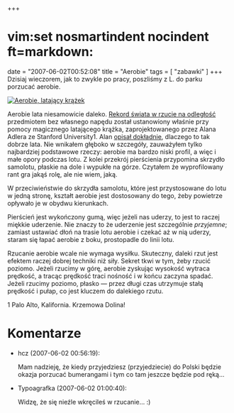 +++
# vim:set nosmartindent nocindent ft=markdown:
date = "2007-06-02T00:52:08"
title = "Aerobie"
tags = [ "zabawki" ]
+++
Dzisiaj wieczorem, jak to zwykle po pracy, poszliśmy z L. do parku porzucać
aerobie.

[![Aerobie, latający krążek](http://media.blizinski.pl/images/blog/aerobie-400px.jpg)](http://sklep.aerobie.com.pl/)

Aerobie lata niesamowicie daleko. [Rekord świata w rzucie na
odległość](http://www.aerobie.com/QuarterMileThrow.htm) przedmiotem bez własnego
napędu został ustanowiony właśnie przy pomocy magicznego latającego krążka,
zaprojektowanego przez Alana Adlera ze Stanford University1. Alan [opisał
dokładnie](http://aerobie.com/Products/Details/RingScientificPaper.htm),
dlaczego to tak dobrze lata. Nie wnikałem głęboko w szczegóły, zauważyłem tylko
najbardziej podstawowe rzeczy: aerobie ma bardzo niski profil, a więc i małe
opory podczas lotu. Z kolei przekrój pierścienia przypomina skrzydło samolotu,
płaskie na dole i wypukłe na górze. Czytałem że wyprofilowany rant gra jakąś
rolę, ale nie wiem, jaką.

W przeciwieństwie do skrzydła samolotu, które jest przystosowane do lotu w
jedną stronę, kształt aerobie jest dostosowany do tego, żeby powietrze
opływało je w obydwu kierunkach.

Pierścień jest wykończony gumą, więc jeżeli nas uderzy, to jest to raczej
miękkie uderzenie. Nie znaczy to że uderzenie jest szczególnie _przyjemne_;
zamiast ustawiać dłoń na trasie lotu aerobie i czekać aż w nią uderzy, staram
się łapać aerobie z boku, prostopadle do linii lotu.

Rzucanie aerobie wcale nie wymaga wysiłku. Skuteczny, daleki rzut jest efektem
raczej dobrej techniki niż siły. Sekret tkwi w tym, żeby rzucić poziomo.
Jeżeli rzucimy w górę, aerobie zyskując wysokość wytraca prędkość, a tracąc
prędkość traci nośność i w końcu zaczyna spadać. Jeżeli rzucimy poziomo,
płasko ― przez długi czas utrzymuje stałą prędkość i pułap, co jest kluczem do
dalekiego rzutu.

1 Palo Alto, Kalifornia. Krzemowa Dolina!

# Komentarze

* hcz (2007-06-02 00:56:19): <p>Mam nadzieję, że kiedy przyjedziesz
  (przyjedziecie) do Polski będzie okazja porzucać bumerangami i tym co tam
  jeszcze będzie pod ręką...</p>
* Typoagrafka (2007-06-02 01:00:40): <p>Widzę, że się nieźle wkręcileś w
  rzucanie&#8230; :)</p>
